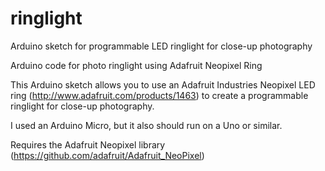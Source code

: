 ringlight
=========

Arduino sketch for programmable LED ringlight for close-up photography

Arduino code for photo ringlight using Adafruit Neopixel Ring

This Arduino sketch allows you to use an Adafruit Industries Neopixel LED ring (http://www.adafruit.com/products/1463) to create a programmable ringlight for close-up photography.

I used an Arduino Micro, but it also should run on a Uno or similar.

Requires the Adafruit Neopixel library (https://github.com/adafruit/Adafruit_NeoPixel)
